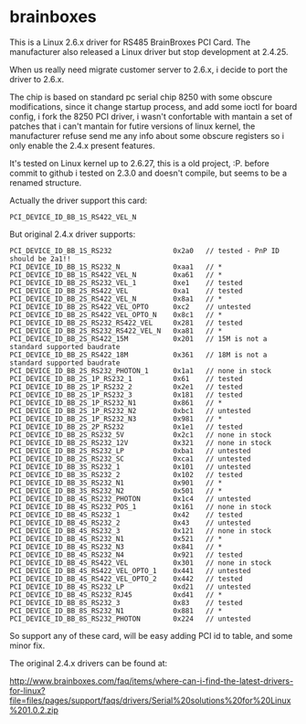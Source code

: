 brainboxes
==========

This is a Linux 2.6.x driver for RS485 BrainBroxes PCI Card. The manufacturer also released a Linux driver but stop development at 2.4.25.

When us really need migrate customer server to 2.6.x, i decide to port the driver to 2.6.x.

The chip is based on standard pc serial chip 8250 with some obscure modifications, since it change startup process, and add some ioctl for board config, i fork the 8250 PCI driver, i wasn't confortable with mantain a set of patches that i can't mantain for futire versions of linux kernel, the manufacturer refuse send me any info about some obscure registers so i only enable the 2.4.x present features.

It's tested on Linux kernel up to 2.6.27, this is a old project, :P. before commit to github i tested on 2.3.0 and doesn't compile, but seems to be a renamed structure.

Actually the driver support this card:

    PCI_DEVICE_ID_BB_1S_RS422_VEL_N

But original 2.4.x driver supports:

    PCI_DEVICE_ID_BB_1S_RS232  	            0x2a0	// tested - PnP ID should be 2a1!!
    PCI_DEVICE_ID_BB_1S_RS232_N		        0xaa1	// *
    PCI_DEVICE_ID_BB_1S_RS422_VEL_N		    0xa61	// *
    PCI_DEVICE_ID_BB_2S_RS232_VEL_1		    0xe1	// tested
    PCI_DEVICE_ID_BB_2S_RS422_VEL		    0xa1	// tested
    PCI_DEVICE_ID_BB_2S_RS422_VEL_N		    0x8a1	// *
    PCI_DEVICE_ID_BB_2S_RS422_VEL_OPTO	    0xc2	// untested
    PCI_DEVICE_ID_BB_2S_RS422_VEL_OPTO_N	0x8c1	// *
    PCI_DEVICE_ID_BB_2S_RS232_RS422_VEL		0x281	// tested
    PCI_DEVICE_ID_BB_2S_RS232_RS422_VEL_N	0xa81	// *
    PCI_DEVICE_ID_BB_2S_RS422_15M		    0x201	// 15M is not a standard supported baudrate
    PCI_DEVICE_ID_BB_2S_RS422_18M		    0x361	// 18M is not a standard supported baudrate
    PCI_DEVICE_ID_BB_2S_RS232_PHOTON_1		0x1a1	// none in stock
    PCI_DEVICE_ID_BB_2S_1P_RS232_1		    0x61	// tested
    PCI_DEVICE_ID_BB_2S_1P_RS232_2		    0x2e1	// tested
    PCI_DEVICE_ID_BB_2S_1P_RS232_3		    0x181	// tested
    PCI_DEVICE_ID_BB_2S_1P_RS232_N1		    0x861	// *
    PCI_DEVICE_ID_BB_2S_1P_RS232_N2		    0xbc1	// untested
    PCI_DEVICE_ID_BB_2S_1P_RS232_N3		    0x981	// *
    PCI_DEVICE_ID_BB_2S_2P_RS232		    0x1e1	// tested
    PCI_DEVICE_ID_BB_2S_RS232_5V		    0x2c1	// none in stock
    PCI_DEVICE_ID_BB_2S_RS232_12V		    0x321	// none in stock
    PCI_DEVICE_ID_BB_2S_RS232_LP			0xba1	// untested
    PCI_DEVICE_ID_BB_2S_RS232_SC			0xca1	// untested
    PCI_DEVICE_ID_BB_3S_RS232_1		        0x101	// untested
    PCI_DEVICE_ID_BB_3S_RS232_2		        0x102	// tested
    PCI_DEVICE_ID_BB_3S_RS232_N1		    0x901	// *
    PCI_DEVICE_ID_BB_3S_RS232_N2		    0x501	// *
    PCI_DEVICE_ID_BB_4S_RS232_PHOTON		0x1c4	// untested
    PCI_DEVICE_ID_BB_4S_RS232_POS_1		    0x161	// none in stock
    PCI_DEVICE_ID_BB_4S_RS232_1		        0x42	// tested
    PCI_DEVICE_ID_BB_4S_RS232_2		        0x43	// untested
    PCI_DEVICE_ID_BB_4S_RS232_3		        0x121	// none in stock
    PCI_DEVICE_ID_BB_4S_RS232_N1		    0x521	// *
    PCI_DEVICE_ID_BB_4S_RS232_N3		    0x841	// *
    PCI_DEVICE_ID_BB_4S_RS232_N4		    0x921	// tested
    PCI_DEVICE_ID_BB_4S_RS422_VEL		    0x301	// none in stock
    PCI_DEVICE_ID_BB_4S_RS422_VEL_OPTO_1	0x441	// untested
    PCI_DEVICE_ID_BB_4S_RS422_VEL_OPTO_2	0x442	// tested
    PCI_DEVICE_ID_BB_4S_RS232_LP			0xd21	// untested
    PCI_DEVICE_ID_BB_4S_RS232_RJ45			0xd41	// *
    PCI_DEVICE_ID_BB_8S_RS232_3		        0x83	// tested
    PCI_DEVICE_ID_BB_8S_RS232_N1		    0x881	// *
    PCI_DEVICE_ID_BB_8S_RS232_PHOTON		0x224	// untested

So support any of these card, will be easy adding PCI id to table, and some minor fix.

The original 2.4.x drivers can be found at:

http://www.brainboxes.com/faq/items/where-can-i-find-the-latest-drivers-for-linux?file=files/pages/support/faqs/drivers/Serial%20solutions%20for%20Linux%201.0.2.zip
